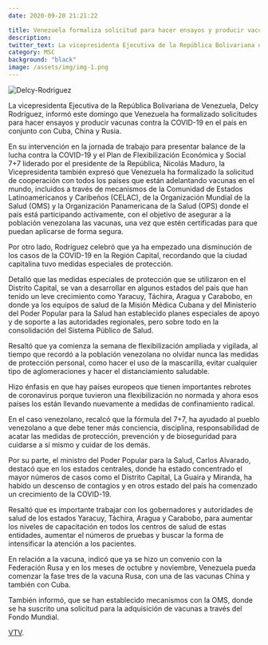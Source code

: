 ```yaml
---
date: 2020-09-20 21:21:22

title: Venezuela formaliza solicitud para hacer ensayos y producir vacunas contra la COVID-19 en conjunto con Cuba, China y Rusia
description: 
twitter_text: La vicepresidenta Ejecutiva de la República Bolivariana de Venezuela, Delcy Rodríguez, informó este domingo 
category: MSC
background: "black"
image: /assets/img/img-1.png
---
```

![Delcy-Rodriguez](/assets/img/img-1.jpg)

La vicepresidenta Ejecutiva de la República Bolivariana de Venezuela, Delcy Rodríguez, informó este domingo que Venezuela ha formalizado solicitudes para hacer ensayos y producir vacunas contra la COVID-19 en el país en conjunto con Cuba, China y Rusia.

En su intervención en la jornada de trabajo para presentar balance de la lucha contra la COVID-19 y el Plan de Flexibilización Económica y Social 7+7 liderado por el presidente de la República, Nicolás Maduro, la Vicepresidenta también expresó que Venezuela ha formalizado la solicitud de cooperación con todos los países que están adelantando vacunas en el mundo, incluidos a través de mecanismos de la Comunidad de Estados Latinoamericanos y Caribeños (CELAC), de la Organización Mundial de la Salud (OMS) y la Organización Panamericana de la Salud  (OPS) donde el país está participando activamente, con el objetivo de asegurar a la población venezolana las vacunas, una vez que estén certificadas para que puedan aplicarse de forma segura.

Por otro lado, Rodríguez celebró que ya ha empezado una disminución de los casos de la COVID-19 en la Región Capital,  recordando que la ciudad capitalina tuvo medidas especiales de protección.

Detalló que las medidas especiales de protección que se utilizaron en el Distrito Capital, se van a desarrollar en algunos estados del país que han tenido un leve crecimiento como Yaracuy, Táchira, Aragua y Carabobo, en donde ya los equipos de salud de la Misión Médica Cubana y del Ministerio del Poder Popular para la Salud han establecido planes especiales de apoyo y de soporte a las autoridades regionales, pero sobre todo en la consolidación del Sistema Público de Salud.

Resaltó que ya comienza la semana de flexibilización ampliada y vigilada, al tiempo que recordó a la población venezolana no olvidar nunca las medidas de protección personal, como hacer el uso de la mascarilla, evitar cualquier tipo de aglomeraciones y hacer el distanciamiento saludable.

Hizo énfasis en que hay países europeos que tienen  importantes rebrotes de coronavirus porque tuvieron una flexibilización no normada y ahora esos países los están llevando nuevamente a medidas de confinamiento radical.

En el caso venezolano, recalcó que la fórmula del 7+7, ha ayudado al pueblo venezolano a que debe tener más conciencia, disciplina, responsabilidad de acatar las medidas de protección, prevención y de bioseguridad para cuidarse a sí mismo y cuidar de los demás.

Por su parte, el ministro del Poder Popular para la Salud, Carlos Alvarado, destacó que en los estados centrales, donde ha estado concentrado el mayor números de casos como el Distrito Capital, La Guaira y Miranda, ha habido un descenso de contagios y en otros estado del país ha comenzado un crecimiento de la COVID-19.   

Resaltó que es importante trabajar con los gobernadores y autoridades de salud de los estados Yaracuy, Táchira, Aragua y Carabobo, para aumentar los niveles de capacitación en todos los centros de salud de estas entidades, aumentar el números de pruebas y buscar la forma de intensificar la atención a los pacientes.

En relación a la vacuna, indicó que ya se hizo un convenio con la Federación Rusa y en los meses de octubre y noviembre, Venezuela pueda comenzar la fase tres de la vacuna Rusa, con una de las vacunas China y también con Cuba.

También informó, que se han establecido mecanismos con la OMS, donde se ha suscrito una solicitud para la adquisición de vacunas a través del Fondo Mundial.  

[VTV](https://www.vtv.gob.ve/venezuela-ensayo-vacunas-covid-19-cuba-china-rusia/).

